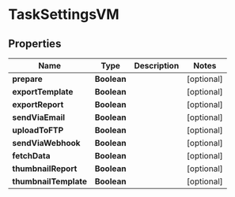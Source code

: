 

# TaskSettingsVM


## Properties

| Name | Type | Description | Notes |
|------------ | ------------- | ------------- | -------------|
|**prepare** | **Boolean** |  |  [optional] |
|**exportTemplate** | **Boolean** |  |  [optional] |
|**exportReport** | **Boolean** |  |  [optional] |
|**sendViaEmail** | **Boolean** |  |  [optional] |
|**uploadToFTP** | **Boolean** |  |  [optional] |
|**sendViaWebhook** | **Boolean** |  |  [optional] |
|**fetchData** | **Boolean** |  |  [optional] |
|**thumbnailReport** | **Boolean** |  |  [optional] |
|**thumbnailTemplate** | **Boolean** |  |  [optional] |




